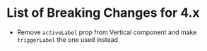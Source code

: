 # List of Breaking Changes for 4.x

-   Remove `activeLabel` prop from Vertical component and make `triggerLabel` the one used instead
